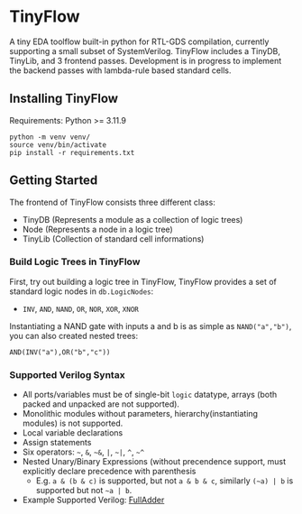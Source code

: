 # TinyFlow
A tiny EDA toolflow built-in python for RTL-GDS compilation, currently supporting a small subset of SystemVerilog.
TinyFlow includes a TinyDB, TinyLib, and 3 frontend passes. Development is in progress to implement the backend passes with lambda-rule based standard cells.

## Installing TinyFlow
Requirements: Python >= 3.11.9
```
python -m venv venv/
source venv/bin/activate
pip install -r requirements.txt
```

## Getting Started
The frontend of TinyFlow consists three different class:
- TinyDB (Represents a module as a collection of logic trees)
- Node (Represents a node in a logic tree)
- TinyLib (Collection of standard cell informations)

### Build Logic Trees in TinyFlow
First, try out building a logic tree in TinyFlow, TinyFlow provides a set of standard logic nodes in `db.LogicNodes`: 
- `INV`, `AND`, `NAND`, `OR`, `NOR`, `XOR`, `XNOR`

Instantiating a NAND gate with inputs a and b is as simple as `NAND("a","b")`, you can also created nested trees:
```
AND(INV("a"),OR("b","c"))
```

### Supported Verilog Syntax
- All ports/variables must be of single-bit `logic` datatype, arrays (both packed and unpacked are not supported).
- Monolithic modules without parameters, hierarchy(instantiating modules) is not supported.
- Local variable declarations
- Assign statements
- Six operators: `~`, `&`, `~&`, `|`, `~|`, `^`, `~^`
- Nested Unary/Binary Expressions (without precendence support, must explicitly declare precedence with parenthesis
  - E.g. `a & (b & c)` is supported, but not `a & b & c`, similarly `(~a) | b` is supported but not `~a | b`.
- Example Supported Verilog: [FullAdder](https://github.com/fangzhonglyu/TinyFlow/blob/fbc21083a1282564b84b1a2b1780d2c8abd4efcf/verilog/FullAdder.sv#L1-L12)

